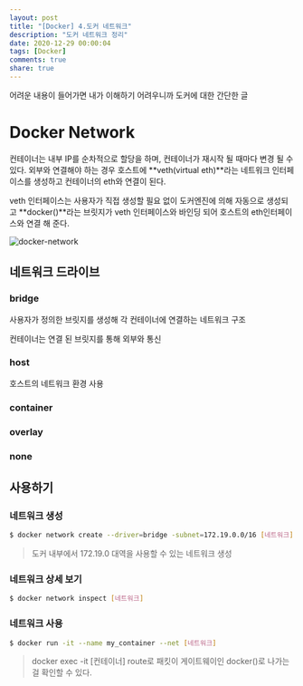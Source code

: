 ```yaml
---
layout: post
title: "[Docker] 4.도커 네트워크"
description: "도커 네트워크 정리"
date: 2020-12-29 00:00:04
tags: [Docker]
comments: true
share: true
---
```

어려운 내용이 들어가면 내가 이해하기 어려우니까 도커에 대한 간단한 글



# Docker Network

컨테이너는 내부 IP를 순차적으로 할당을 하며, 컨테이너가 재시작 될 때마다 변경 될 수 있다.  외부와 연결해야 하는 경우 호스트에 **veth(virtual eth)**라는 네트워크 인터페이스를 생성하고 컨테이너의 eth와 연결이 된다.

veth 인터페이스는 사용자가 직접 생성할 필요 없이 도커엔진에 의해 자동으로 생성되고 **docker()**라는 브릿지가 veth 인터페이스와 바인딩 되어 호스트의 eth인터페이스와 연결 해 준다.

![docker-network](https://zkdlu.github.io/images/docker/docker-network.png)

## 네트워크 드라이브 

### bridge

사용자가 정의한 브릿지를 생성해 각 컨테이너에 연결하는 네트워크 구조

컨테이너는 연결 된 브릿지를 통해 외부와 통신

### host

호스트의 네트워크 환경 사용

### container

### overlay

### none



## 사용하기

### 네트워크 생성

```bash
$ docker network create --driver=bridge -subnet=172.19.0.0/16 [네트워크]
```

> 도커 내부에서 172.19.0 대역을 사용할 수 있는 네트워크 생성

### 네트워크 상세 보기

```bash
$ docker network inspect [네트워크]
```

### 네트워크 사용

```bash
$ docker run -it --name my_container --net [네트워크]
```

> docker exec -it [컨테이너] route로 패킷이 게이트웨이인 docker()로 나가는걸 확인할 수 있다.